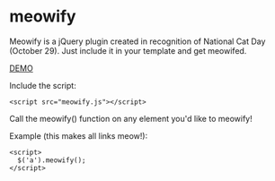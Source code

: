 # meowify

Meowify is a jQuery plugin created in recognition of National Cat Day (October 29). Just include it in your template and get meowifed.

[DEMO](http://meowify.producergenius.com)

Include the script:

```
<script src="meowify.js"></script>
```

Call the meowify() function on any element you'd like to meowify!

Example (this makes all links meow!):

```
<script>
  $('a').meowify();
</script>
```
